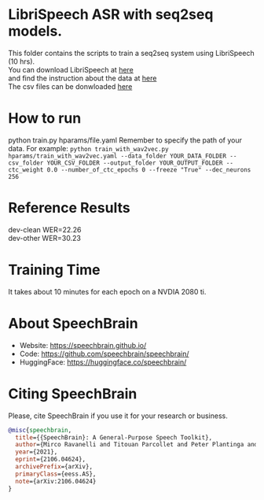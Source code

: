 # LibriSpeech ASR with seq2seq models.
This folder contains the scripts to train a seq2seq system using LibriSpeech (10 hrs). <br>
You can download LibriSpeech at [here](https://dl.fbaipublicfiles.com/librilight/data/librispeech_finetuning.tgz)<br>
and find the instruction about the data at [here](https://github.com/facebookresearch/libri-light/blob/main/data_preparation/README.md#2-get-the-limited-supervision-train-data)<br>
The csv files can be donwloaded [here](https://home.ttic.edu/~jcchou/course_files/csvs.zip)<br>

# How to run
python train.py hparams/file.yaml
Remember to specify the path of your data. For example: 
`python train_with_wav2vec.py hparams/train_with_wav2vec.yaml --data_folder YOUR_DATA_FOLDER --csv_folder YOUR_CSV_FOLDER --output_folder YOUR_OUTPUT_FOLDER --ctc_weight 0.0 --number_of_ctc_epochs 0 --freeze "True" --dec_neurons 256`

# Reference Results
dev-clean WER=22.26 <br>
dev-other WER=30.23 <br>

# Training Time
It takes about 10 minutes for each epoch on a NVDIA 2080 ti.

# **About SpeechBrain**
- Website: https://speechbrain.github.io/
- Code: https://github.com/speechbrain/speechbrain/
- HuggingFace: https://huggingface.co/speechbrain/


# **Citing SpeechBrain**
Please, cite SpeechBrain if you use it for your research or business.

```bibtex
@misc{speechbrain,
  title={{SpeechBrain}: A General-Purpose Speech Toolkit},
  author={Mirco Ravanelli and Titouan Parcollet and Peter Plantinga and Aku Rouhe and Samuele Cornell and Loren Lugosch and Cem Subakan and Nauman Dawalatabad and Abdelwahab Heba and Jianyuan Zhong and Ju-Chieh Chou and Sung-Lin Yeh and Szu-Wei Fu and Chien-Feng Liao and Elena Rastorgueva and François Grondin and William Aris and Hwidong Na and Yan Gao and Renato De Mori and Yoshua Bengio},
  year={2021},
  eprint={2106.04624},
  archivePrefix={arXiv},
  primaryClass={eess.AS},
  note={arXiv:2106.04624}
}
```
